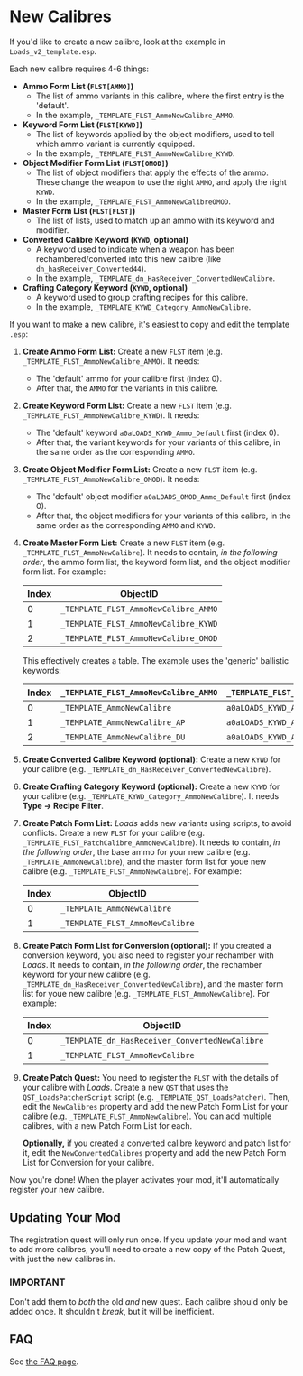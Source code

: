 # New Calibres

If you'd like to create a new calibre,
look at the example in `Loads_v2_template.esp`.

Each new calibre requires 4-6 things:

* **Ammo Form List (`FLST[AMMO]`)**
  * The list of ammo variants in this calibre,
    where the first entry is the 'default'.
  * In the example, `_TEMPLATE_FLST_AmmoNewCalibre_AMMO`.
* **Keyword Form List (`FLST[KYWD]`)**
  * The list of keywords applied by the object modifiers,
    used to tell which ammo variant is currently equipped.
  * In the example, `_TEMPLATE_FLST_AmmoNewCalibre_KYWD`.
* **Object Modifier Form List (`FLST[OMOD]`)**
  * The list of object modifiers that apply the effects of the ammo.
    These change the weapon to use the right `AMMO`, and apply the right `KYWD`.
  * In the example, `_TEMPLATE_FLST_AmmoNewCalibreOMOD`.
* **Master Form List (`FLST[FLST]`)**
  * The list of lists, used to match up an ammo with its keyword and modifier.
* **Converted Calibre Keyword (`KYWD`, optional)**
  * A keyword used to indicate when a weapon has been rechambered/converted into
    this new calibre (like `dn_hasReceiver_Converted44`).
  * In the example, `_TEMPLATE_dn_HasReceiver_ConvertedNewCalibre`.
* **Crafting Category Keyword (`KYWD`, optional)**
  * A keyword used to group crafting recipes for this calibre.
  * In the example, `_TEMPLATE_KYWD_Category_AmmoNewCalibre`.

If you want to make a new calibre,
it's easiest to copy and edit the template `.esp`:

1. **Create Ammo Form List:** Create a new `FLST` item
   (e.g. `_TEMPLATE_FLST_AmmoNewCalibre_AMMO`). It needs:
   * The 'default' ammo for your calibre first (index 0).
   * After that, the `AMMO` for the variants in this calibre.

2. **Create Keyword Form List:** Create a new `FLST` item
   (e.g.  `_TEMPLATE_FLST_AmmoNewCalibre_KYWD`). It needs:
   * The 'default' keyword `a0aLOADS_KYWD_Ammo_Default` first (index 0).
   * After that, the variant keywords for your variants of this calibre,
     in the same order as the corresponding `AMMO`.

3. **Create Object Modifier Form List:** Create a new `FLST` item
   (e.g.  `_TEMPLATE_FLST_AmmoNewCalibre_OMOD`). It needs:
   * The 'default' object modifier `a0aLOADS_OMOD_Ammo_Default` first (index 0).
   * After that, the object modifiers for your variants of this calibre,
     in the same order as the corresponding `AMMO` and `KYWD`.

4. **Create Master Form List:** Create a new `FLST` item
   (e.g.  `_TEMPLATE_FLST_AmmoNewCalibre`).
   It needs to contain, *in the following order*, the ammo form list,
   the keyword form list, and the object modifier form list. For example:

   | Index | ObjectID                             |
   | ----- | ------------------------------------ |
   | 0     | `_TEMPLATE_FLST_AmmoNewCalibre_AMMO` |
   | 1     | `_TEMPLATE_FLST_AmmoNewCalibre_KYWD` |
   | 2     | `_TEMPLATE_FLST_AmmoNewCalibre_OMOD` |

   This effectively creates a table. The example uses the 'generic' ballistic keywords:

   | Index | `_TEMPLATE_FLST_AmmoNewCalibre_AMMO` | `_TEMPLATE_FLST_AmmoNewCalibre_KYWD` | `_TEMPLATE_FLST_AmmoNewCalibre_OMOD` |
   | ----- | ------------------------------------ | ------------------------------------ | ------------------------------------ |
   | 0     | `_TEMPLATE_AmmoNewCalibre`           | `a0aLOADS_KYWD_Ammo_Default`         | `a0aLOADS_OMOD_Ammo_Default`         |
   | 1     | `_TEMPLATE_AmmoNewCalibre_AP`        | `a0aLOADS_KYWD_AmmoBallistic_AP`     | `_TEMPLATE_OMOD_AmmoNewCalibre_AP`   |
   | 2     | `_TEMPLATE_AmmoNewCalibre_DU`        | `a0aLOADS_KYWD_AmmoBallistic_DU`     | `_TEMPLATE_OMOD_AmmoNewCalibre_DU`   |

5. **Create Converted Calibre Keyword (optional):** Create a new `KYWD` for your calibre
   (e.g. `_TEMPLATE_dn_HasReceiver_ConvertedNewCalibre`).

6. **Create Crafting Category Keyword (optional):** Create a new `KYWD` for your calibre
   (e.g. `_TEMPLATE_KYWD_Category_AmmoNewCalibre`). It needs **Type -> Recipe Filter**.

7. **Create Patch Form List:** *Loads* adds new variants using scripts, to avoid conflicts.
   Create a new `FLST` for your calibre (e.g. `_TEMPLATE_FLST_PatchCalibre_AmmoNewCalibre`).
   It needs to contain, *in the following order*,
   the base ammo for your new calibre (e.g. `_TEMPLATE_AmmoNewCalibre`),
   and the master form list for youe new calibre (e.g. `_TEMPLATE_FLST_AmmoNewCalibre`). For example:

   | Index | ObjectID                        |
   | ----- | ------------------------------- |
   | 0     | `_TEMPLATE_AmmoNewCalibre`      |
   | 1     | `_TEMPLATE_FLST_AmmoNewCalibre` |

8. **Create Patch Form List for Conversion (optional):** If you created a conversion keyword,
   you also need to register your rechamber with *Loads*.
   It needs to contain, *in the following order*,
   the rechamber keyword for your new calibre (e.g. `_TEMPLATE_dn_HasReceiver_ConvertedNewCalibre`),
   and the master form list for youe new calibre (e.g. `_TEMPLATE_FLST_AmmoNewCalibre`). For example:

   | Index | ObjectID                                       |
   | ----- | ---------------------------------------------- |
   | 0     | `_TEMPLATE_dn_HasReceiver_ConvertedNewCalibre` |
   | 1     | `_TEMPLATE_FLST_AmmoNewCalibre`                |

9. **Create Patch Quest:** You need to register the `FLST` with the details of your calibre with *Loads*.
   Create a new `QST` that uses the `QST_LoadsPatcherScript` script (e.g. `_TEMPLATE_QST_LoadsPatcher`).
   Then, edit the `NewCalibres` property and add the new Patch Form List for your calibre (e.g. `_TEMPLATE_FLST_AmmoNewCalibre`).
   You can add multiple calibres, with a new Patch Form List for each.

   **Optionally,** if you created a converted calibre keyword and patch list for it,
   edit the `NewConvertedCalibres` property and add the new Patch Form List for Conversion for your calibre.

Now you're done! When the player activates your mod, it'll automatically register your new calibre.

## Updating Your Mod

The registration quest will only run once.
If you update your mod and want to add more calibres,
you'll need to create a new copy of the Patch Quest, with just the new calibres in.

### IMPORTANT

Don't add them to *both* the old *and* new quest.
Each calibre should only be added once. It shouldn't *break*, but it will be inefficient.

## FAQ

See [the FAQ page](./faq.md).
